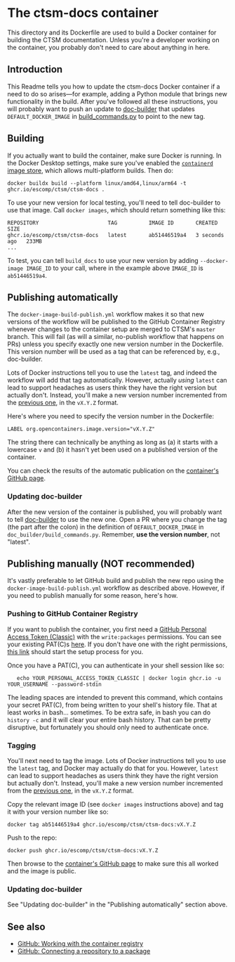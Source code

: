 # The ctsm-docs container
This directory and its Dockerfile are used to build a Docker container for building the CTSM documentation. Unless you're a developer working on the container, you probably don't need to care about anything in here.

## Introduction

This Readme tells you how to update the ctsm-docs Docker container if a need to do so arises—for example, adding a Python module that brings new functionality in the build. After you've followed all these instructions, you will probably want to push an update to [doc-builder](https://github.com/ESMCI/doc-builder) that updates `DEFAULT_DOCKER_IMAGE` in [build_commands.py](https://github.com/ESMCI/doc-builder/blob/master/doc_builder/build_commands.py) to point to the new tag.

## Building

If you actually want to build the container, make sure Docker is running. In the Docker Desktop settings, make sure you've enabled the [`containerd` image store](https://docs.docker.com/desktop/features/containerd/), which allows multi-platform builds. Then do:
```shell
docker buildx build --platform linux/amd64,linux/arm64 -t ghcr.io/escomp/ctsm/ctsm-docs .
```

To use your new version for local testing, you'll need to tell doc-builder to use that image. Call `docker images`, which should return something like this:
```shell
REPOSITORY                      TAG          IMAGE ID       CREATED         SIZE
ghcr.io/escomp/ctsm/ctsm-docs   latest       ab51446519a4   3 seconds ago   233MB
...
```

To test, you can tell `build_docs` to use your new version by adding `--docker-image IMAGE_ID` to your call, where in the example above `IMAGE_ID` is `ab51446519a4`.

## Publishing automatically

The `docker-image-build-publish.yml` workflow makes it so that new versions of the workflow will be published to the GitHub Container Registry whenever changes to the container setup are merged to CTSM's `master` branch. This will fail (as will a similar, no-publish workflow that happens on PRs) unless you specify exactly one new version number in the Dockerfile. This version number will be used as a tag that can be referenced by, e.g., doc-builder.

Lots of Docker instructions tell you to use the `latest` tag, and indeed the workflow will add that tag automatically. However, actually _using_ `latest` can lead to support headaches as users think they have the right version but actually don't. Instead, you'll make a new version number incremented from the [previous one](https://github.com/ESCOMP/CTSM/pkgs/container/ctsm%2Fctsm-docs/versions), in the `vX.Y.Z` format.

Here's where you need to specify the version number in the Dockerfile:
```docker
LABEL org.opencontainers.image.version="vX.Y.Z"
```
The string there can technically be anything as long as (a) it starts with a lowercase `v` and (b) it hasn't yet been used on a published version of the container.

You can check the results of the automatic publication on the [container's GitHub page](https://github.com/ESCOMP/CTSM/pkgs/container/ctsm%2Fctsm-docs).

### Updating doc-builder
After the new version of the container is published, you will probably want to tell [doc-builder](https://github.com/ESMCI/doc-builder) to use the new one. Open a PR where you change the tag (the part after the colon) in the definition of `DEFAULT_DOCKER_IMAGE` in `doc_builder/build_commands.py`. Remember, **use the version number**, not "latest".

## Publishing manually (NOT recommended)

It's vastly preferable to let GitHub build and publish the new repo using the `docker-image-build-publish.yml` workflow as described above. However, if you need to publish manually for some reason, here's how.

### Pushing to GitHub Container Registry
If you want to publish the container, you first need a [GitHub Personal Access Token (Classic)](https://docs.github.com/en/authentication/keeping-your-account-and-data-secure/managing-your-personal-access-tokens#personal-access-tokens-classic) with the `write:packages` permissions. You can see your existing PAT(C)s [here](https://github.com/settings/tokens). If you don't have one with the right permissions, [this link](https://github.com/settings/tokens/new?scopes=write:packages) should start the setup process for you.

Once you have a PAT(C), you can authenticate in your shell session like so:

```shell
   echo YOUR_PERSONAL_ACCESS_TOKEN_CLASSIC | docker login ghcr.io -u YOUR_USERNAME --password-stdin
```
The leading spaces are intended to prevent this command, which contains your secret PAT(C), from being written to your shell's history file. That at least works in bash... sometimes. To be extra safe, in bash you can do `history -c` and it will clear your entire bash history. That can be pretty disruptive, but fortunately you should only need to authenticate once.

### Tagging
You'll next need to tag the image. Lots of Docker instructions tell you to use the `latest` tag, and Docker may actually do that for you. However, `latest` can lead to support headaches as users think they have the right version but actually don't. Instead, you'll make a new version number incremented from the [previous one](https://github.com/ESCOMP/CTSM/pkgs/container/ctsm%2Fctsm-docs/versions), in the `vX.Y.Z` format.

Copy the relevant image ID (see `docker images` instructions above) and tag it with your version number like so:
```shell
docker tag ab51446519a4 ghcr.io/escomp/ctsm/ctsm-docs:vX.Y.Z
```

Push to the repo:
```shell
docker push ghcr.io/escomp/ctsm/ctsm-docs:vX.Y.Z
```

Then browse to the [container's GitHub page](https://github.com/ESCOMP/CTSM/pkgs/container/ctsm%2Fctsm-docs) to make sure this all worked and the image is public.

### Updating doc-builder
See "Updating doc-builder" in the "Publishing automatically" section above.

## See also

- [GitHub: Working with the container registry](https://docs.github.com/en/packages/working-with-a-github-packages-registry/working-with-the-container-registry)
- [GitHub: Connecting a repository to a package](https://docs.github.com/en/packages/learn-github-packages/connecting-a-repository-to-a-package)
